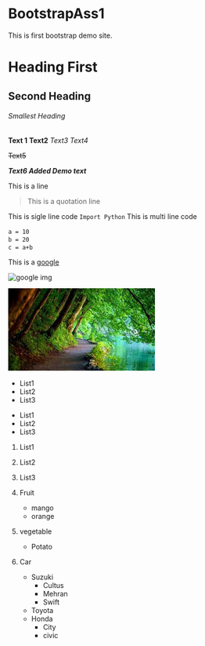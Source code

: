 # BootstrapAss1
This is first bootstrap demo site.
# Heading First
## Second Heading
###### Smallest Heading


**Text 1** 
__Text2__
*Text3*
_Text4_

~~Text5~~

***Text6 Added
Demo text***

This is a line
> This is a quotation line

This is sigle line code
`Import Python`
This is multi line code
```
a = 10
b = 20
c = a+b
```

This is a [google](https://www.google.com)

![google img](https://www.google.com/images/branding/googlelogo/2x/googlelogo_color_92x30dp.png)

![img1](/img1.jpg)

- List1
- List2
- List3

* List1
* List2
* List3

1. List1
2. List2
3. List3

1. Fruit
   - mango
   - orange
2. vegetable
   * Potato
3. Car
   - Suzuki
     * Cultus
     * Mehran
     * Swift
   - Toyota
   - Honda
     - City
     - civic


